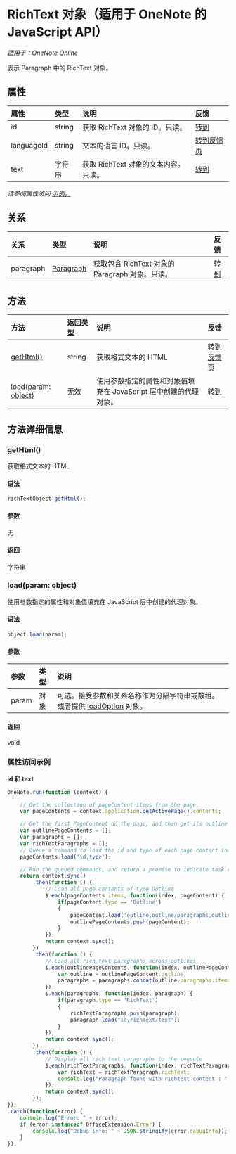 # <a name="richtext-object-javascript-api-for-onenote"></a>RichText 对象（适用于 OneNote 的 JavaScript API）

_适用于：OneNote Online_  


表示 Paragraph 中的 RichText 对象。

## <a name="properties"></a>属性

| 属性     | 类型   |说明|反馈|
|:---------------|:--------|:----------|:-------|
|id|string|获取 RichText 对象的 ID。只读。|[转到](https://github.com/OfficeDev/office-js-docs/issues/new?title=OneNote-richText-id)|
|languageId|string|文本的语言 ID。只读。|[转到反馈页](https://github.com/OfficeDev/office-js-docs/issues/new?title=OneNote-richText-languageId)|
|text|字符串|获取 RichText 对象的文本内容。只读。|[转到](https://github.com/OfficeDev/office-js-docs/issues/new?title=OneNote-richText-text)|

_请参阅属性访问 [示例。](#property-access-examples)_

## <a name="relationships"></a>关系
| 关系 | 类型   |说明| 反馈|
|:---------------|:--------|:----------|:-------|
|paragraph|[Paragraph](paragraph.md)|获取包含 RichText 对象的 Paragraph 对象。只读。|[转到](https://github.com/OfficeDev/office-js-docs/issues/new?title=OneNote-richText-paragraph)|

## <a name="methods"></a>方法

| 方法           | 返回类型    |说明| 反馈|
|:---------------|:--------|:----------|:-------|
|[getHtml()](#gethtml)|string|获取格式文本的 HTML|[转到反馈页](https://github.com/OfficeDev/office-js-docs/issues/new?title=OneNote-richText-getHtml)|
|[load(param: object)](#loadparam-object)|无效|使用参数指定的属性和对象值填充在 JavaScript 层中创建的代理对象。|[转到](https://github.com/OfficeDev/office-js-docs/issues/new?title=OneNote-richText-load)|

## <a name="method-details"></a>方法详细信息


### <a name="gethtml"></a>getHtml()
获取格式文本的 HTML

#### <a name="syntax"></a>语法
```js
richTextObject.getHtml();
```

#### <a name="parameters"></a>参数
无

#### <a name="returns"></a>返回
字符串

### <a name="loadparam-object"></a>load(param: object)
使用参数指定的属性和对象值填充在 JavaScript 层中创建的代理对象。

#### <a name="syntax"></a>语法
```js
object.load(param);
```

#### <a name="parameters"></a>参数
| 参数    | 类型   |说明|
|:---------------|:--------|:----------|
|param|对象|可选。接受参数和关系名称作为分隔字符串或数组。或者提供 [loadOption](loadoption.md) 对象。|

#### <a name="returns"></a>返回
void
### <a name="property-access-examples"></a>属性访问示例

**id 和 text**
```js
OneNote.run(function (context) {

    // Get the collection of pageContent items from the page.
    var pageContents = context.application.getActivePage().contents;

    // Get the first PageContent on the page, and then get its outline's paragraphs.
    var outlinePageContents = [];
    var paragraphs = [];
    var richTextParagraphs = [];
    // Queue a command to load the id and type of each page content in the outline.
    pageContents.load("id,type");

    // Run the queued commands, and return a promise to indicate task completion.
    return context.sync()
        .then(function () {
            // Load all page contents of type Outline
            $.each(pageContents.items, function(index, pageContent) {
                if(pageContent.type == 'Outline')
                {
                    pageContent.load('outline,outline/paragraphs,outline/paragraphs/type');
                    outlinePageContents.push(pageContent);
                }
            });
            return context.sync();
        })
        .then(function () {
            // Load all rich text paragraphs across outlines
            $.each(outlinePageContents, function(index, outlinePageContent) {
                var outline = outlinePageContent.outline;
                paragraphs = paragraphs.concat(outline.paragraphs.items);
            });
            $.each(paragraphs, function(index, paragraph) {
                if(paragraph.type == 'RichText')
                {
                    richTextParagraphs.push(paragraph);
                    paragraph.load("id,richText/text");
                }
            });
            return context.sync();
        })
        .then(function () {
            // Display all rich text paragraphs to the console
            $.each(richTextParagraphs, function(index, richTextParagraph) {
                var richText = richTextParagraph.richText;
                console.log("Paragraph found with richtext content : " + richText.text + " and richtext id : " + richText.id);
            });
            return context.sync();
        });
});
.catch(function(error) {
    console.log("Error: " + error);
    if (error instanceof OfficeExtension.Error) {
        console.log("Debug info: " + JSON.stringify(error.debugInfo));
    }
}); 
```
